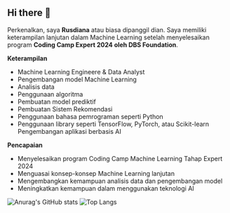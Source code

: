 ## Hi there 👋
Perkenalkan, saya **Rusdiana** atau biasa dipanggil dian.
Saya memiliki keterampilan lanjutan dalam Machine Learning setelah menyelesaikan program **Coding Camp Expert 2024 oleh DBS Foundation**.

**Keterampilan**

- Machine Learning Engineere & Data Analyst
- Pengembangan model Machine Learning
- Analisis data
- Penggunaan algoritma
- Pembuatan model prediktif
- Pembuatan Sistem Rekomendasi
- Penggunaan bahasa pemrograman seperti Python
- Penggunaan library seperti TensorFlow, PyTorch, atau Scikit-learn
Pengembangan aplikasi berbasis AI


**Pencapaian**

- Menyelesaikan program Coding Camp Machine Learning Tahap Expert 2024
- Menguasai konsep-konsep Machine Learning lanjutan
- Mengembangkan kemampuan analisis data dan pengembangan model
- Meningkatkan kemampuan dalam menggunakan teknologi AI


![Anurag's GitHub stats](https://github-readme-stats.vercel.app/api?username=binrusdi&show_icons=true&theme=radical)
![Top Langs](https://github-readme-stats.vercel.app/api/top-langs/?username=binrusdi&langs_count=8&theme=radical)

